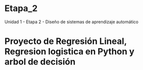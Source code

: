 # Etapa_2
Unidad 1 - Etapa 2 - Diseño de sistemas de aprendizaje automático


# Proyecto de Regresión Lineal, Regresion logistica en Python y arbol de decisión




